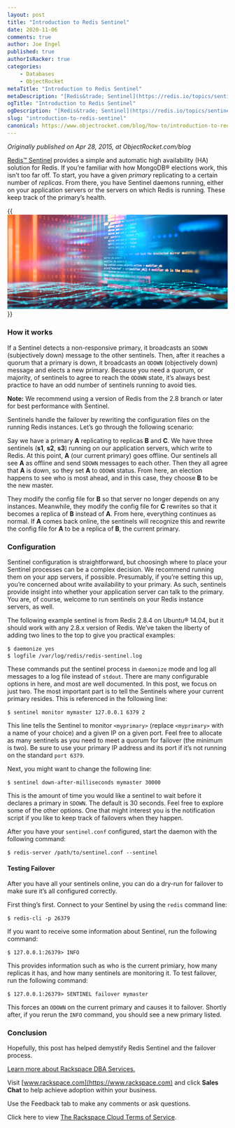 ```yaml
---
layout: post
title: "Introduction to Redis Sentinel"
date: 2020-11-06
comments: true
author: Joe Engel
published: true
authorIsRacker: true
categories:
    - Databases
    - ObjectRocket
metaTitle: "Introduction to Redis Sentinel"
metaDescription: "[Redis&trade; Sentinel](https://redis.io/topics/sentinel) provides a simple and automatic **HA** (high availability) solution for Redis. "
ogTitle: "Introduction to Redis Sentinel"
ogDescription: "[Redis&trade; Sentinel](https://redis.io/topics/sentinel) provides a simple and automatic **HA** (high availability) solution for Redis. "
slug: "introduction-to-redis-sentinel"
canonical: https://www.objectrocket.com/blog/how-to/introduction-to-redis-sentinel/
---
```


*Originally published on Apr 28, 2015, at ObjectRocket.com/blog*

[Redis&trade; Sentinel](https://redis.io/topics/sentinel) provides a simple and automatic high availability (HA) solution for Redis.
If you’re familiar with how MongoDB&reg; elections work, this isn’t too far off. To start, you have a given *primary* replicating
to a certain number of *replicas*. From there, you have Sentinel daemons running, either on your application servers or the servers
on which Redis is running. These keep track of the primary’s health.

<!--more-->

{{<img src="picture1.png" title="" alt="">}}

### How it works

If a Sentinel detects a non-responsive primary, it broadcasts an `SDOWN` (subjectively down) message to the other sentinels. Then,
after it reaches a quorum that a primary is down, it broadcasts an `ODOWN` (objectively down) message and elects a new primary.
Because you need a quorum, or majority, of sentinels to agree to reach the `ODOWN` state, it’s always best practice to have an odd
number of sentinels running to avoid ties.

**Note:** We recommend using a version of Redis from the 2.8 branch or later for best performance with Sentinel.

Sentinels handle the failover by rewriting the configuration files on the running Redis instances. Let’s go through the following scenario:

Say we have a primary **A** replicating to replicas **B** and **C**. We have three sentinels (**s1**, **s2**, **s3**) running on our
application servers, which write to Redis. At this point, **A** (our current primary) goes offline. Our sentinels all see **A** as
offline and send `SDOWN` messages to each other. Then they all agree that **A** is down, so they set **A** to `ODOWN` status. From
here, an election happens to see who is most ahead, and in this case, they choose **B** to be the new master.

They modify the config file for **B** so that server no longer depends on any instances. Meanwhile, they modify the config file for
**C** rewrites so that it becomes a replica of **B** instead of **A**. From here, everything continues as normal. If **A** comes
back online, the sentinels will recognize this and rewrite the config file for **A** to be a replica of **B**, the current primary.

### Configuration

Sentinel configuration is straightforward, but choosingh where to place your Sentinel processes can be a complex decision. We
recommend running them on your app servers, if possible. Presumably, if you’re setting this up, you’re concerned about write
availability to your primary. As such, sentinels provide insight into whether your application server can talk to the primary.
You are, of course, welcome to run sentinels on your Redis instance servers, as well. 

The following example sentinel is from Redis 2.8.4 on Ubuntu&reg; 14.04, but it should work with any 2.8.x version of Redis.
We’ve taken the liberty of adding two lines to the top to give you practical examples:

    $ daemonize yes
    $ logfile /var/log/redis/redis-sentinel.log

These commands put the sentinel process in `daemonize` mode and log all messages to a log file instead of `stdout`. There are many
configurable options in here, and most are well documented. In this post, we focus on just two. The most important part is to tell
the Sentinels where your current primary resides. This is referenced in the following line:

    $ sentinel monitor mymaster 127.0.0.1 6379 2

This line tells the Sentinel to monitor `<myprimary>` (replace `<myprimary>` with a name of your choice) and a given IP on a given port.
Feel free to allocate as many sentinels as you need to meet a quorum for failover (the minimum is two). Be sure to use your primary IP
address and its port if it’s not running on the standard `port 6379`. 

Next, you might want to change the following line:

    $ sentinel down-after-milliseconds mymaster 30000

This is the amount of time you would like a sentinel to wait before it declares a primary in `SDOWN`. The default is 30 seconds. Feel free
to explore some of the other options. One that might interest you is the notification script if you like to keep track of failovers when
they happen.

After you have your `sentinel.conf` configured, start the daemon with the following command:

    $ redis-server /path/to/sentinel.conf --sentinel

#### Testing Failover

After you have all your sentinels online, you can do a dry-run for failover to make sure it’s all configured correctly.

First thing’s first. Connect to your Sentinel by using the `redis` command line:

    $ redis-cli -p 26379

If you want to receive some information about Sentinel, run the following command:

    $ 127.0.0.1:26379> INFO

This provides information such as who is the current primiary, how many replicas it has, and how many sentinels are monitoring it.
To test failover, run the following command:

    $ 127.0.0.1:26379> SENTINEL failover mymaster

This forces an `ODOWN` on the current primary and causes it to failover. Shortly after, if you rerun the `INFO` command, you
should see a new primary listed.

### Conclusion

Hopefully, this post has helped demystify Redis Sentinel and the failover process.

<a class="cta purple" id="cta" href="https://www.rackspace.com/data/dba-services">Learn more about Rackspace DBA Services.</a>

Visit [www.rackspace.com](https://www.rackspace.com) and click **Sales Chat**
to help achieve adoption within your business.

Use the Feedback tab to make any comments or ask questions.

Click here to view [The Rackspace Cloud Terms of Service](https://www.rackspace.com/cloud/legal/).
